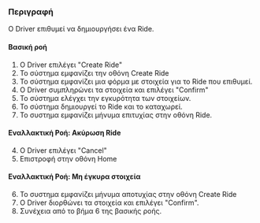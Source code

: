 ### Περιγραφή

Ο Driver επιθυμεί να δημιουργήσει ένα Ride.

#### Βασική ροή

1. Ο Driver επιλέγει "Create Ride"
2. Το σύστημα εμφανίζει την οθόνη Create Ride
3. Το σύστημα εμφανίζει μια φόρμα με στοιχεία για το Ride που επιθυμεί.
4. Ο Driver συμπληρώνει τα στοιχεία και επιλέγει "Confirm"
5. Το σύστημα ελέγχει την εγκυρότητα των στοιχείων.
6. To σύστημα δημιουργεί το Ride και το καταχωρεί.
7. Το συστημα εμφανίζει μήνυμα επιτυχίας στην οθόνη Ride.

#### Εναλλακτική Ροή: Ακύρωση Ride

4. Ο Driver επιλέγει "Cancel"
5. Επιστροφή στην οθόνη Home

#### Εναλλακτική Ροή: Μη έγκυρα στοιχεία

6. Το συστημα εμφανίζει μήνυμα αποτυχίας στην οθόνη Create Ride
7. Ο Driver διορθώνει τα στοιχεία και επιλέγει "Confirm".
8. Συνέχεια από το βήμα 6 της βασικής ροής.
